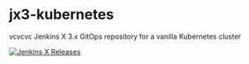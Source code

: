 # jx3-kubernetes
   vcvcvc
Jenkins X 3.x GitOps repository for a vanilla Kubernetes cluster
        
[![Jenkins X Releases](https://img.shields.io/badge/Jenkins%20X-Releases-blue)](docs/README.md)
